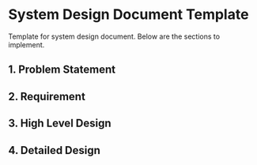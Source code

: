 # System Design Document Template
Template for system design document. Below are the sections to implement.
## 1. Problem Statement
## 2. Requirement
## 3. High Level Design
## 4. Detailed Design
